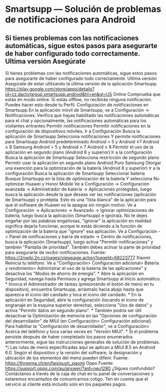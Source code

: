 # Smartsupp — Solución de problemas de notificaciones para Android
## Si tienes problemas con las notificaciones automáticas, sigue estos pasos para asegurarte de haber configurado todo correctamente. Ultima versión Asegúrate
Si tienes problemas con las notificaciones automáticas, sigue estos pasos para asegurarte de haber configurado todo correctamente.
Ultima versión
Asegúrate de estar utilizando la última versión de la aplicación Smartsupp. https://play.google.com/store/apps/details?id=cz.dactylgroup.smartsupp.android&hl=en&gl=US
Online
Comprueba que estás en modo online. Si estás offline, no recibirás ninguna notificación. Puedes hacer esto desde tu Perfil.
Configuración de notificaciones en Smartsupp
En la aplicación móvil de Smartsupp, ve a Configuración -> Notificaciones. Verifica que hayas habilitado las notificaciones automáticas para el chat y opcionalmente, las notificaciones automáticas para los visitantes entrantes
Permitir notificaciones
Permitir notificaciones en la configuración de dispositivos móviles.
Ir a Configuración
Busca la aplicación de Smartsupp 
Selecciona notificaciones
Y permite notificaciones para Smartsupp
Android predeterminado
Android > 5 y Android ≤7
Android ≥ 8
Samsung
Android > 5 y Android ≤ 7
Android ≥ 8
Permitir el uso de la aplicación en segundo plano (Android 8 y superior)
Ir a la configuración
Busca la aplicación de Smartsupp
Selecciona restricción de segundo plano
Permitir usar la aplicación en segundo plano
Android Puro
Samsung
Otorgar una exención para la optimización de la batería (Android 8 y superior)
Ir a la configuración
Busca la aplicación de Smartsupp
Seleccionar batería
Busque Smartsupp en la lista de optimización de la batería
Y selecciona No optimizar 
Huawei y Honor Mobile 
Ve a Configuración -> Configuración avanzada -> Administrador de batería -> Aplicaciones protegidas, luego busca la aplicación desde la que deseas ver las notificaciones (aplicación de Smartsupp) y protéjela. Esto es una "lista blanca" de la aplicación para que el software de Huawei no la apague sin ningún motivo.
Ve a Configuración -> Aplicaciones -> Avanzado -> Ignorar optimizaciones de batería, luego busca la aplicación (Smartsupp) e ignórala. No te dejes engañar por las palabras engañosas, "ignorar" la aplicación en realidad significa dejarla funcionar, porque le estás diciendo a la función de optimización de la batería que "ignore" esa aplicación.
Ve a Configuración -> Panel de notificaciones y barra de estado -> Centro de notificaciones, busca la aplicación (Smartsupp), luego activa "Permitir notificaciones" y también "Pantalla de prioridad". También debes activar la parte de prioridad para asegurarte de recibir notificaciones.
Fuente: https://2nwiki.2n.cz/pages/viewpage.action?pageId=68223777
Xiaomi
Reinicia tu teléfono.
Ve a "Configuración> Configuración adicional> Batería y rendimiento> Administrar el uso de la batería de las aplicaciones" y desactiva los "Modos de ahorro de energía". *
Abre la aplicación en Seguridad, navega hasta Permisos y agrega Smartsupp al Inicio automático. *
Invoca el Administrador de tareas (presionando el botón de menú en tu dispositivo), encuentra Smartsupp, arrástralo hacia abajo hasta que aparezca el ícono del candado y toca el ícono del candado. *
En la aplicación en Seguridad, abre la configuración (tocando el ícono de engranaje en la esquina superior derecha), selecciona "Uso de datos" y activa "Permitir datos en segundo plano". *
También podría ser útil desactivar la Optimización de memoria en las "Opciones de configuración del desarrollador" de MIUI (en Configuración> Configuración adicional). Para habilitar la "Configuración de desarrollador", ve a Configuración> Acerca del teléfono y toca varias veces en "Versión MIUI". *
Si el problema persiste después de haber completado los pasos enumerados anteriormente, sigue las instrucciones generales de solución de problemas.
*) Las rutas de menú especificadas aquí se aplican a MIUI 8.5 en Android 6.0. Según el dispositivo y la versión del software, la designación y ubicación de los elementos del menú pueden diferir.
Fuente: https://threema.ch/en/faq/push_xiaomi
Oppo
Fuente: https://support.oppo.com/au/answer/?aid=neu1280
¿Sigues confundido? Contáctanos a través de la caja de chat en tu panel de conversaciones y estaremos encantados de comunicarnos cotigo. Ten en cuenta que el servicio al cliente está incluido solo en los paquetes pagos.

